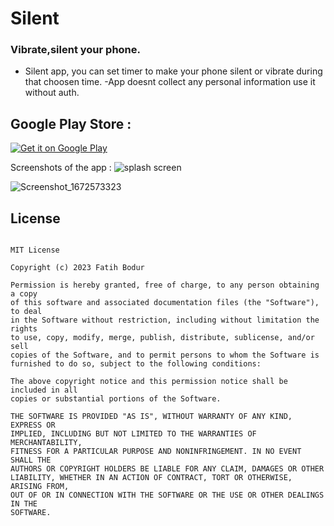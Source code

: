 # Silent
### Vibrate,silent your phone.
- Silent app, you can set timer to make your phone silent or vibrate during that choosen time.
-App doesnt collect any personal information use it without auth.


## Google Play Store :

[![Get it on Google Play](https://play.google.com/intl/en_us/badges/images/badge_new.png)](https://play.google.com/store/apps/details?id=com.fdonotdisturb)

Screenshots of the app :
![splash screen](https://user-images.githubusercontent.com/60707082/211377147-b9371e9b-b773-4ea0-addb-92dab2c1cc2e.png)

![Screenshot_1672573323](https://user-images.githubusercontent.com/60707082/211377140-e8157145-28fb-4b06-8eb6-723f5c841a00.png)


## License
```

MIT License

Copyright (c) 2023 Fatih Bodur

Permission is hereby granted, free of charge, to any person obtaining a copy
of this software and associated documentation files (the "Software"), to deal
in the Software without restriction, including without limitation the rights
to use, copy, modify, merge, publish, distribute, sublicense, and/or sell
copies of the Software, and to permit persons to whom the Software is
furnished to do so, subject to the following conditions:

The above copyright notice and this permission notice shall be included in all
copies or substantial portions of the Software.

THE SOFTWARE IS PROVIDED "AS IS", WITHOUT WARRANTY OF ANY KIND, EXPRESS OR
IMPLIED, INCLUDING BUT NOT LIMITED TO THE WARRANTIES OF MERCHANTABILITY,
FITNESS FOR A PARTICULAR PURPOSE AND NONINFRINGEMENT. IN NO EVENT SHALL THE
AUTHORS OR COPYRIGHT HOLDERS BE LIABLE FOR ANY CLAIM, DAMAGES OR OTHER
LIABILITY, WHETHER IN AN ACTION OF CONTRACT, TORT OR OTHERWISE, ARISING FROM,
OUT OF OR IN CONNECTION WITH THE SOFTWARE OR THE USE OR OTHER DEALINGS IN THE
SOFTWARE.
